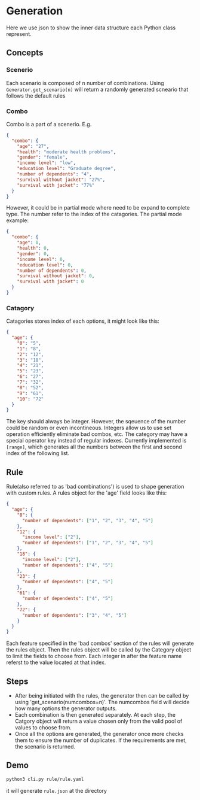 # Generation

Here we use json to show the inner data structure each Python class represent.

## Concepts

### Scenerio

Each scenario is composed of n number of combinations. Using `Generator.get_scenario(n)` will return a randomly generated scneario that follows the default rules

### Combo

Combo is a part of a scenerio. E.g.

```json
{
  "combo": {
    "age": "27",
    "health": "moderate health problems",
    "gender": "female",
    "income level": "low",
    "education level": "Graduate degree",
    "number of dependents": "4",
    "survival without jacket": "27%",
    "survival with jacket": "77%"
  }
}
```

However, it could be in partial mode where need to be expand to complete type. The number refer to the index of the catagories. The partial mode example:

```json
{
  "combo": {
    "age": 0,
    "health": 0,
    "gender": 0,
    "income level": 0,
    "education level": 0,
    "number of dependents": 0,
    "survival without jacket": 0,
    "survival with jacket": 0
  }
}
```

### Catagory

Catagories stores index of each options, it might look like this:

```json
{
  "age": {
    "0": "5",
    "1": "8",
    "2": "12",
    "3": "18",
    "4": "21",
    "5": "23",
    "6": "27",
    "7": "32",
    "8": "52",
    "9": "61",
    "10": "72"
  }
}
```

The key should always be integer. However, the sqeuence of the number could be random or even incontineous. Integers allow us to use set operation efficiently eliminate bad combos, etc.
The category may have a special operator key instead of regular indexes. Currently implemented is ```[range]```, which generates all the numbers between the first and second index of the following list.
## Rule

Rule(also referred to as 'bad combinations') is used to shape generation with custom rules. A rules object for the 'age' field looks like this:

```json
{
  "age": {
    "8": {
      "number of dependents": ["1", "2", "3", "4", "5"]
    },
    "12": {
      "income level": ["2"],
      "number of dependents": ["1", "2", "3", "4", "5"]
    },
    "18": {
      "income level": ["2"],
      "number of dependents": ["4", "5"]
    },
    "23": {
      "number of dependents": ["4", "5"]
    },
    "61": {
      "number of dependents": ["4", "5"]
    },
    "72": {
      "number of dependents": ["3", "4", "5"]
    }
  }
}
```
Each feature specified in the 'bad combos' section of the rules will generate the rules object. Then the rules object will be called by the Category object to limit the fields to choose from. Each integer in after the feature name referst to the value located at that index.

## Steps

- After being initiated with the rules, the generator then can be called by using 'get_scenario(numcombos=n)'. The numcombos field will decide how many options the generator outputs.
- Each combination is then generated separately. At each step, the Catgory object will return a value chosen only from the valid pool of values to choose from.
- Once all the options are generated, the generator once more checks them to ensure the number of duplicates. If the requirements are met, the scenario is returned. 

## Demo

```bash
python3 cli.py rule/rule.yaml
```

it will generate `rule.json` at the directory
